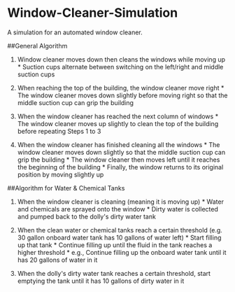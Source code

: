 # Window-Cleaner-Simulation
A simulation for an automated window cleaner.

##General Algorithm

  1.	Window cleaner moves down then cleans the windows while moving up
    *	Suction cups alternate between switching on the left/right and middle suction cups

  2.	When reaching the top of the building, the window cleaner move right
    *	The window cleaner moves down slightly before moving right so that the middle suction cup can grip the building

  3.	When the window cleaner has reached the next column of windows
    *	The window cleaner moves up slightly to clean the top of the building before repeating Steps 1 to 3 

  4.	When the window cleaner has finished cleaning all the windows
    *	The window cleaner moves down slightly so that the middle suction cup can grip the building
    *	The window cleaner then moves left until it reaches the beginning of the building
    *	Finally, the window returns to its original position by moving slightly up

##Algorithm for Water & Chemical Tanks

  1.	When the window cleaner is cleaning (meaning it is moving up)
    *	Water and chemicals are sprayed onto the window
    *	Dirty water is collected and pumped back to the dolly's dirty water tank

  2.	When the clean water or chemical tanks reach a certain threshold  (e.g. 30 gallon onboard water tank has 10 gallons of water left)
    *	Start filling up that tank
    *	Continue filling up until the fluid in the tank reaches a higher threshold
      *	e.g., Continue filling up the onboard water tank until it has 20 gallons of water in it

  3.	When the dolly's dirty water tank reaches a certain threshold, start emptying the tank until it has 10 gallons of dirty water in it
